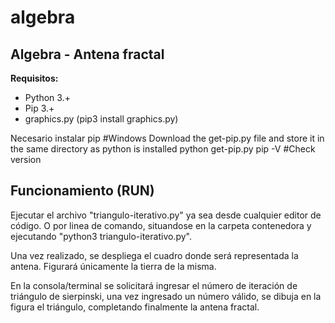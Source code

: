 # algebra
## Algebra - Antena fractal

__Requisitos:__
- Python 3.+
- Pip 3.+
- graphics.py (pip3 install graphics.py)




Necesario instalar pip
 #Windows
 Download the get-pip.py file and store it in the same directory as python is installed
 python get-pip.py
 pip -V   #Check version

## Funcionamiento (RUN)
Ejecutar el archivo "triangulo-iterativo.py" ya sea desde cualquier editor de código. O por linea de comando, situandose en la carpeta contenedora y ejecutando "python3 triangulo-iterativo.py".

Una vez realizado, se despliega el cuadro donde será representada la antena. Figurará únicamente la tierra de la misma.

En la consola/terminal se solicitará ingresar el número de iteración de triángulo de sierpinski, una vez ingresado un número válido, se dibuja en la figura el triángulo, completando finalmente la antena fractal.
